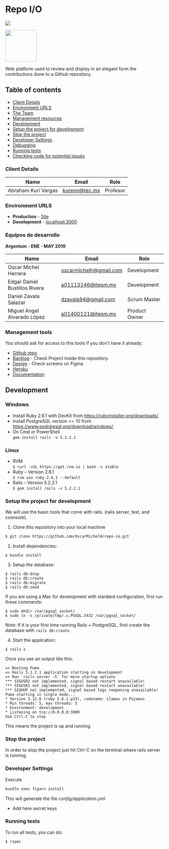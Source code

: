 # Repo I/O
<a href="https://codeclimate.com/github/OscarMichelH/repo-io/maintainability"><img src="https://api.codeclimate.com/v1/badges/b8b45306f5fa1f8dba21/maintainability" /></a>

<img src="https://i.imgur.com/MrwhQ2D.png" width="100" height="100" />

Web platform used to review and display in an elegant form the contributions done to a Github repository.

## Table of contents

* [Client Details](#client-details)
* [Environment URLS](#environment-urls)
* [The Team](#team)
* [Management resources](#management-resources)
* [Development](#development)
* [Setup the project for development](#setup-the-project-for-development)
* [Stop the project](#stop-the-project)
* [Developer Settings](#developer-settings)
* [Debugging](#debugging)
* [Running tests](#running-tests)
* [Checking code for potential issues](#checking-code-for-potential-issues)


### Client Details

| Name               	    | Email             | Role                |
| ------------------------- | ----------------- | ------------------  |
|  Abraham Kuri Vargas | kurenn@tec.mx  | Profesor  |


### Environment URLS

* **Production** - [Site](http://repository-io.herokuapp.com)
* **Development** - [localhost:3000](localhost:3000)

### Equipos de desarrollo

**Argentum - ENE - MAY 2019**

| Name           				| Email             		| Role        |
| ---------------------------- 	| ------------------------- | ----------- |
| Oscar Michel Herrera 	| oscarmichelh@gmail.com	| Development |
| Edgar Daniel Bustillos Rivera | a01113146@itesm.mx	| Development |
| Daniel Zavala Salazar | dzavala94@gmail.com	| Scrum Master |
| Miguel Angel Alvarado López| a01400121@itesm.mx | Product Owner |

### Management tools

You should ask for access to this tools if you don't have it already:

* [Github repo](https://github.com/OscarMichelH/repo-io)
* [Backlog](#) - Check Project inside this repository.
* [Design](https://www.figma.com/file/GTQAIFCEgER9sN2ExVILzxMK/integrador?node-id=0%3A1) - Check screens on Figma
* [Heroku](#)
* [Documentation](https://drive.google.com/drive/folders/1K7-i7_sWDcglDcQIgT5MQqzg0uxiZcvg?usp=sharing)

## Development

### Windows
* Install Ruby 2.6.1 with DevKit from https://rubyinstaller.org/downloads/
* Install PostgreSQL version <= 10 from https://www.postgresql.org/download/windows/
* On Cmd or PowerShell
\
`gem install rails -v 5.2.2.1`

### Linux
* RVM
\
`$ curl -sSL https://get.rvm.io | bash -s stable`
* Ruby – Version 2.6.1
\
`$ rvm use ruby-2.6.1 --default`
* Rails – Version 5.2.2.1
\
`$ gem install rails -v 5.2.2.1`

### Setup the project for development

We will use the basic tools that come with rails. (rails server, test, and coonsole).

1. Clone this repository into your local machine

```bash
$ git clone https://github.com/OscarMichelH/repo-io.git
```
2. Install dependencies:

```
$ bundle install
````

3. Setup the database:
```
$ rails db:drop
$ rails db:create
$ rails db:migrate
$ rails db:seed
```  
If you are using a Mac for development with stardard configuration, first run these commands:
```  
$ sudo mkdir /var/pgsql_socket/
$ sudo ln -s /private/tmp/.s.PGSQL.5432 /var/pgsql_socket/
```  
Note: If it is your first time running Rails + PostgreSQL, first create the database with `rails db:create`  

4. Start the application:

```
$ rails s
```

Once you see an output like this:

```
=> Booting Puma
=> Rails 5.2.2.1 application starting in development
=> Run `rails server -h` for more startup options
*** SIGUSR2 not implemented, signal based restart unavailable!
*** SIGUSR1 not implemented, signal based restart unavailable!
*** SIGHUP not implemented, signal based logs reopening unavailable!
Puma starting in single mode...
* Version 3.12.0 (ruby 2.6.1-p33), codename: Llamas in Pajamas
* Min threads: 5, max threads: 5
* Environment: development
* Listening on tcp://0.0.0.0:3000
Use Ctrl-C to stop
```

This means the project is up and running.

### Stop the project

In order to stop the project just hit Ctrl-C on the terminal where rails server is running.

### Developer Settings
Execute
``` sh
bundle exec figaro install
```
This will generate the file *config/application.yml*
- Add here secret keys

### Running tests

To run all tests, you can do:

```
$ rspec
```
